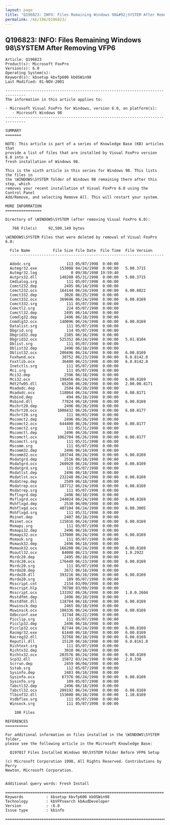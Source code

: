```yaml
---
layout: page
title: "Q196823: INFO: Files Remaining Windows 98&#92;SYSTEM After Removing VFP6"
permalink: /kb/196/Q196823/
---
```


## Q196823: INFO: Files Remaining Windows 98&#92;SYSTEM After Removing VFP6

	Article: Q196823
	Product(s): Microsoft FoxPro
	Version(s): 6.0
	Operating System(s): 
	Keyword(s): kbsetup kbvfp600 kbOSWin98
	Last Modified: 01-NOV-2001
	
	-------------------------------------------------------------------------------
	The information in this article applies to:
	
	- Microsoft Visual FoxPro for Windows, version 6.0, on platform(s):
	   - Microsoft Windows 98 
	-------------------------------------------------------------------------------
	
	SUMMARY
	=======
	
	NOTE: This article is part of a series of Knowledge Base (KB) articles that
	provide a list of files that are installed by Visual FoxPro version 6.0 into a
	fresh installation of Windows 98.
	
	This is the sixth article in this series for Windows 98. This lists the files in
	the \WINDOWS\SYSTEM folder of Windows 98 remaining there after this step, which
	removes your recent installation of Visual FoxPro 6.0 using the Control Panel
	Add/Remove, and selecting Remove All. This will restart your system.
	
	MORE INFORMATION
	================
	
	Directory of \WINDOWS\SYSTEM (after removing Visual FoxPro 6.0):
	
	   768 File(s)     92,509,149 bytes
	
	\WINDOWS\SYSTEM Files that were deleted by removal of Visual FoxPro 6.0:
	
	  File Name          File Size File Date  File Time  File Version
	  --------------------------------------------------------------------
	
	  Adodc.srg                113 05/07/1998  0:00:00
	  Autmgr32.exe          153088 04/24/1998  0:00:00   5.00.3715
	  Autmgr32.log               0 09/30/1998 19:59:40
	  Autprx32.dll          140288 05/31/1998  0:00:00   5.00.3715
	  Cmdialog.srg             111 05/07/1998  0:00:00
	  Comct232.dep            2495 06/14/1998  0:00:00
	  Comct232.ocx          164144 06/24/1998  0:00:00   6.00.8022
	  Comct332.dep            3026 06/25/1998  0:00:00
	  Comct332.ocx          369696 06/24/1998  0:00:00   6.00.8169
	  Comct332.srg             111 05/07/1998  0:00:00
	  Comctl2.srg              224 05/07/1998  0:00:00
	  Comctl32.dep            2495 06/14/1998  0:00:00
	  Comdlg32.dep            2496 06/18/1998  0:00:00
	  Comdlg32.ocx          140096 06/24/1998  0:00:00   6.00.8169
	  Datalist.srg             111 05/07/1998  0:00:00
	  Dbgrid.srg               114 05/07/1998  0:00:00
	  Dbgrid32.dep            2385 06/16/1998  0:00:00
	  Dbgrid32.ocx          525352 06/24/1998  0:00:00   5.01.8104
	  Dblist.srg               111 05/07/1998  0:00:00
	  Dblist32.dep            2496 06/18/1998  0:00:00
	  Dblist32.ocx          200496 06/24/1998  0:00:00   6.00.8169
	  Foxhwnd.ocx            30752 06/23/1998  0:00:00   6.0.8142.0
	  Foxtlib.ocx            36400 06/23/1998  0:00:00   6.0.8142.0
	  Inetctls.srg             111 05/07/1998  0:00:00
	  Mci.srg                  111 05/07/1998  0:00:00
	  Mci32.dep               2396 06/18/1998  0:00:00
	  Mci32.ocx             198456 06/24/1998  0:00:00   6.00.8169
	  Mdt2fw95.dll           65200 06/20/1998  0:00:00   2.00.00.8171
	  Msadodc.dep             2504 06/20/1998  0:00:00
	  Msadodc.ocx           118064 06/24/1998  0:00:00   6.00.8171
	  Msbind.dep               494 06/18/1998  0:00:00
	  Msbind.dll             77824 06/18/1998  0:00:00   6.00.8169
	  Mschrt20.dep            2496 06/26/1998  0:00:00
	  Mschrt20.ocx         1008432 06/26/1998  0:00:00   6.00.8177
	  Mschrt20.srg             111 06/03/1998  0:00:00
	  Mscomct2.dep            2496 06/26/1998  0:00:00
	  Mscomct2.ocx          644400 06/26/1998  0:00:00   6.00.8177
	  Mscomct2.srg             111 05/31/1998  0:00:00
	  Mscomctl.dep            2496 06/26/1998  0:00:00
	  Mscomctl.ocx         1062704 06/26/1998  0:00:00   6.00.8177
	  Mscomctl.srg             111 05/31/1998  0:00:00
	  Mscomm.srg               111 05/07/1998  0:00:00
	  Mscomm32.dep            2496 06/18/1998  0:00:00
	  Mscomm32.ocx          103744 06/24/1998  0:00:00   6.00.8169
	  Msdatgrd.dep            2516 06/18/1998  0:00:00
	  Msdatgrd.ocx          260920 06/24/1998  0:00:00   6.00.8169
	  Msdatgrd.srg             111 05/07/1998  0:00:00
	  Msdatlst.dep            2496 06/18/1998  0:00:00
	  Msdatlst.ocx          232248 06/24/1998  0:00:00   6.00.8169
	  Msdatrep.dep            2509 06/18/1998  0:00:00
	  Msdatrep.ocx          187712 06/24/1998  0:00:00   6.00.8169
	  Msdatrep.srg             111 05/07/1998  0:00:00
	  Msflxgrd.dep            2496 06/18/1998  0:00:00
	  Msflxgrd.ocx          244024 06/24/1998  0:00:00   6.00.8169
	  Mshflxgd.dep            2530 06/09/1998  0:00:00
	  Mshflxgd.ocx          407104 06/24/1998  0:00:00   6.00.3005
	  Mshflxgd.srg             111 05/31/1998  0:00:00
	  Msinet.dep              2407 06/18/1998  0:00:00
	  Msinet.ocx            115016 06/24/1998  0:00:00   6.00.8169
	  Msmapi.srg               111 05/07/1998  0:00:00
	  Msmapi32.dep            2496 06/18/1998  0:00:00
	  Msmapi32.ocx          137000 06/24/1998  0:00:00   6.00.8169
	  Msmask.srg               111 05/07/1998  0:00:00
	  Msmask32.dep            2496 06/18/1998  0:00:00
	  Msmask32.ocx          166200 06/24/1998  0:00:00   6.00.8169
	  Msoutl32.ocx           84000 06/23/1998  0:00:00   1.0.2922
	  Msrdc20.dep             2495 06/18/1998  0:00:00
	  Msrdc20.ocx           176440 06/23/1998  0:00:00   6.00.8169
	  Msrdc20.srg              111 05/07/1998  0:00:00
	  Msrdo20.dep             2672 06/18/1998  0:00:00
	  Msrdo20.dll           393216 06/18/1998  0:00:00   6.00.8169
	  Msrdo20.srg              109 05/07/1998  0:00:00
	  Msscript.cnt            2154 03/09/1998  0:00:00
	  Msscript.hlp           70780 03/09/1998  0:00:00
	  Msscript.ocx          133392 06/26/1998  0:00:00   1.0.0.2604
	  Msstdfmt.dep            2496 06/18/1998  0:00:00
	  Msstdfmt.dll          118784 06/18/1998  0:00:00   6.00.8169
	  Mswinsck.dep            2465 06/18/1998  0:00:00
	  Mswinsck.ocx          108336 06/24/1998  0:00:00   6.00.8169
	  Odbcconf.exe           31744 06/22/1998  0:00:00
	  Picclip.srg              111 05/07/1998  0:00:00
	  Picclp32.dep            2496 06/18/1998  0:00:00
	  Picclp32.ocx           82744 06/24/1998  0:00:00   6.00.8169
	  Racmgr32.exe           61440 06/18/1998  0:00:00   6.00.8169
	  Racreg32.dll           32768 06/18/1998  0:00:00   6.00.8169
	  Reputil.dll            15120 06/10/1998  0:00:00   6.0.8161.0
	  Richtext.srg             111 05/07/1998  0:00:00
	  Richtx32.dep            3010 06/18/1998  0:00:00
	  Richtx32.ocx          203576 06/24/1998  0:00:00   6.00.8169
	  Scp32.dll              15872 03/24/1998  0:00:00   2.0.330
	  Scrrun.dep              2459 06/04/1998  0:00:00
	  Sstab.srg                112 05/07/1998  0:00:00
	  Sysinfo.dep             2483 06/18/1998  0:00:00
	  Sysinfo.ocx            67376 06/24/1998  0:00:00   6.00.8169
	  Sysinfo.srg              109 05/07/1998  0:00:00
	  Tabctl32.dep            2496 06/18/1998  0:00:00
	  Tabctl32.ocx          209192 06/24/1998  0:00:00   6.00.8169
	  Tlbinf32.dll          153600 06/18/1998  0:00:00   1.10.8169
	  Vsdbflex.srg             111 05/07/1998  0:00:00
	  Winsock.srg              111 05/07/1998  0:00:00
	
	    100 Files
	
	REFERENCES
	==========
	
	For additional information on files installed in the \WINDOWS\SYSTEM folder,
	please see the following article in the Microsoft Knowledge Base:
	
	  Q197017 Files Installed Windows 98\SYSTEM Folder Before VFP6 Setup
	
	(c) Microsoft Corporation 1998, All Rights Reserved. Contributions by Perry
	Newton, Microsoft Corporation.
	
	
	Additional query words: Fresh Install
	
	======================================================================
	Keywords          : kbsetup kbvfp600 kbOSWin98 
	Technology        : kbVFPsearch kbAudDeveloper
	Version           : :6.0
	Issue type        : kbinfo
	
	=============================================================================
	
